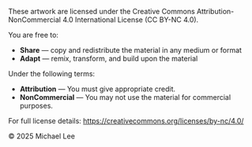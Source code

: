 These artwork are licensed under the Creative Commons Attribution-NonCommercial 4.0 International License (CC BY-NC 4.0).

You are free to:

- **Share** — copy and redistribute the material in any medium or format
- **Adapt** — remix, transform, and build upon the material

Under the following terms:

- **Attribution** — You must give appropriate credit.
- **NonCommercial** — You may not use the material for commercial purposes.

For full license details: https://creativecommons.org/licenses/by-nc/4.0/

© 2025 Michael Lee

